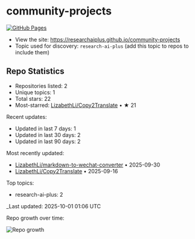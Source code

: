 # community-projects

[![GitHub Pages](https://img.shields.io/badge/Pages-live-brightgreen?logo=github)](https://researchaiplus.github.io/community-projects)

- View the site: https://researchaiplus.github.io/community-projects
- Topic used for discovery: `research-ai-plus` (add this topic to repos to include them)

<!-- STATS:START -->
## Repo Statistics

- Repositories listed: 2
- Unique topics: 1
- Total stars: 22
- Most-starred: [LizabethLi/Copy2Translate](https://github.com/LizabethLi/Copy2Translate) • ★ 21

Recent updates:
- Updated in last 7 days: 1
- Updated in last 30 days: 2
- Updated in last 90 days: 2

Most recently updated:
- [LizabethLi/markdown-to-wechat-converter](https://github.com/LizabethLi/markdown-to-wechat-converter) • 2025-09-30
- [LizabethLi/Copy2Translate](https://github.com/LizabethLi/Copy2Translate) • 2025-09-16

Top topics:
- research-ai-plus: 2

_Last updated: 2025-10-01 01:06 UTC

Repo growth over time:

![Repo growth](https://researchaiplus.github.io/community-projects/assets/trend.svg)
<!-- STATS:END -->
